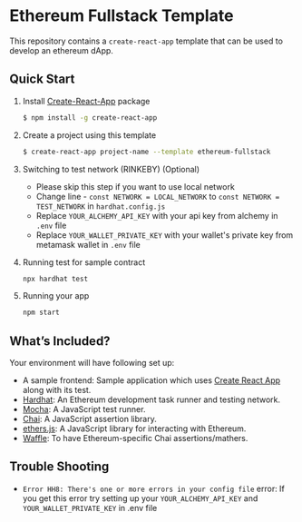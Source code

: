 # Ethereum Fullstack Template

This repository contains a `create-react-app` template that can be used to develop an ethereum dApp.

## Quick Start

1. Install [Create-React-App](https://reactjs.org/docs/create-a-new-react-app.html) package

    ```bash
    $ npm install -g create-react-app
    ```
    
2. Create a project using this template

    ```bash
    $ create-react-app project-name --template ethereum-fullstack
    ```

3. Switching to test network (RINKEBY) (Optional)

    * Please skip this step if you want to use local network
    * Change line - `const NETWORK = LOCAL_NETWORK` to `const NETWORK = TEST_NETWORK` in `hardhat.config.js`
    * Replace `YOUR_ALCHEMY_API_KEY` with your api key from alchemy in `.env` file
    * Replace `YOUR_WALLET_PRIVATE_KEY` with your wallet's private key from metamask wallet in `.env` file

4. Running test for sample contract

    ```bash
    npx hardhat test
    ```

5. Running your app
    ```bash
    npm start
    ```
## What’s Included?

Your environment will have following set up:

- A sample frontend: Sample application which uses [Create React App](https://github.com/facebook/create-react-app) along with its test.
- [Hardhat](https://hardhat.org/): An Ethereum development task runner and testing network.
- [Mocha](https://mochajs.org/): A JavaScript test runner.
- [Chai](https://www.chaijs.com/): A JavaScript assertion library.
- [ethers.js](https://docs.ethers.io/ethers.js/html/): A JavaScript library for interacting with Ethereum.
- [Waffle](https://github.com/EthWorks/Waffle/): To have Ethereum-specific Chai assertions/mathers.

## Trouble Shooting

* `Error HH8: There's one or more errors in your config file` error: If you get this error try setting up your `YOUR_ALCHEMY_API_KEY` and `YOUR_WALLET_PRIVATE_KEY` in .env file
